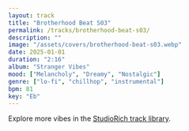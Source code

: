 ```yaml
---
layout: track
title: "Brotherhood Beat S03"
permalink: /tracks/brotherhood-beat-s03/
description: ""
image: "/assets/covers/brotherhood-beat-s03.webp"
date: 2025-01-01
duration: "2:16"
album: "Stranger Vibes"
mood: ["Melancholy", "Dreamy", "Nostalgic"]
genre: ["lo-fi", "chillhop", "instrumental"]
bpm: 81
key: "Eb"
---
```


Explore more vibes in the [StudioRich track library](/tracks/).
